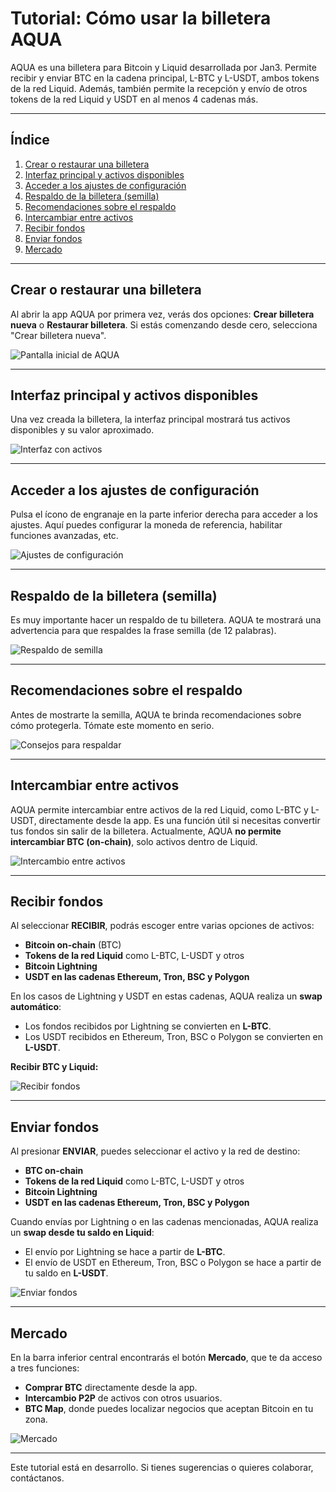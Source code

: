 # Tutorial: Cómo usar la billetera AQUA

AQUA es una billetera para Bitcoin y Liquid desarrollada por Jan3. Permite recibir y enviar BTC en la cadena principal, L-BTC y L-USDT, ambos tokens de la red Liquid. Además, también permite la recepción y envío de otros tokens de la red Liquid y USDT en al menos 4 cadenas más.

---

## Índice

1. [Crear o restaurar una billetera](#crear-o-restaurar-una-billetera)
2. [Interfaz principal y activos disponibles](#interfaz-principal-y-activos-disponibles)
3. [Acceder a los ajustes de configuración](#acceder-a-los-ajustes-de-configuración)
4. [Respaldo de la billetera (semilla)](#respaldo-de-la-billetera-semilla)
5. [Recomendaciones sobre el respaldo](#recomendaciones-sobre-el-respaldo)
6. [Intercambiar entre activos](#intercambiar-entre-activos)
7. [Recibir fondos](#recibir-fondos)
8. [Enviar fondos](#enviar-fondos)
9. [Mercado](#mercado)

---

## Crear o restaurar una billetera

Al abrir la app AQUA por primera vez, verás dos opciones: **Crear billetera nueva** o **Restaurar billetera**. Si estás comenzando desde cero, selecciona "Crear billetera nueva".

![Pantalla inicial de AQUA](./assets/images/aqua/inicio.jpg)

---

## Interfaz principal y activos disponibles

Una vez creada la billetera, la interfaz principal mostrará tus activos disponibles y su valor aproximado.

![Interfaz con activos](./assets/images/aqua/iniciada.jpg)

---

## Acceder a los ajustes de configuración

Pulsa el ícono de engranaje en la parte inferior derecha para acceder a los ajustes. Aquí puedes configurar la moneda de referencia, habilitar funciones avanzadas, etc.

![Ajustes de configuración](./assets/images/aqua/ajustes.jpg)

---

## Respaldo de la billetera (semilla)

Es muy importante hacer un respaldo de tu billetera. AQUA te mostrará una advertencia para que respaldes la frase semilla (de 12 palabras).

![Respaldo de semilla](./assets/images/aqua/backup_frase.jpg)

---

## Recomendaciones sobre el respaldo

Antes de mostrarte la semilla, AQUA te brinda recomendaciones sobre cómo protegerla. Tómate este momento en serio.

![Consejos para respaldar](./assets/images/aqua/backup_frase2.jpg)

---

## Intercambiar entre activos

AQUA permite intercambiar entre activos de la red Liquid, como L-BTC y L-USDT, directamente desde la app. Es una función útil si necesitas convertir tus fondos sin salir de la billetera. Actualmente, AQUA **no permite intercambiar BTC (on-chain)**, solo activos dentro de Liquid.

![Intercambio entre activos](./assets/images/aqua/intercambiables.jpg)

---

## Recibir fondos

Al seleccionar **RECIBIR**, podrás escoger entre varias opciones de activos:

- **Bitcoin on-chain** (BTC)
- **Tokens de la red Liquid** como L-BTC, L-USDT y otros
- **Bitcoin Lightning**
- **USDT en las cadenas Ethereum, Tron, BSC y Polygon**

En los casos de Lightning y USDT en estas cadenas, AQUA realiza un **swap automático**:

- Los fondos recibidos por Lightning se convierten en **L-BTC**.
- Los USDT recibidos en Ethereum, Tron, BSC o Polygon se convierten en **L-USDT**.

**Recibir BTC y Liquid:**

![Recibir fondos](./assets/images/aqua/recibir1.jpg)


---

## Enviar fondos

Al presionar **ENVIAR**, puedes seleccionar el activo y la red de destino:

- **BTC on-chain**
- **Tokens de la red Liquid** como L-BTC, L-USDT y otros
- **Bitcoin Lightning**
- **USDT en las cadenas Ethereum, Tron, BSC y Polygon**

Cuando envías por Lightning o en las cadenas mencionadas, AQUA realiza un **swap desde tu saldo en Liquid**:

- El envío por Lightning se hace a partir de **L-BTC**.
- El envío de USDT en Ethereum, Tron, BSC o Polygon se hace a partir de tu saldo en **L-USDT**.

![Enviar fondos](./assets/images/aqua/enviar1.jpg)

---

## Mercado

En la barra inferior central encontrarás el botón **Mercado**, que te da acceso a tres funciones:

- **Comprar BTC** directamente desde la app.
- **Intercambio P2P** de activos con otros usuarios.
- **BTC Map**, donde puedes localizar negocios que aceptan Bitcoin en tu zona.

![Mercado](./assets/images/aqua/mercado.jpg)

---

Este tutorial está en desarrollo. Si tienes sugerencias o quieres colaborar, contáctanos.
